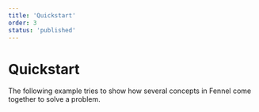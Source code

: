 ```yaml
---
title: 'Quickstart'
order: 3
status: 'published'
---
```

# Quickstart

The following example tries to show how several concepts in Fennel come together to solve a problem.

<pre snippet="getting-started/quickstart#quickstart" />

